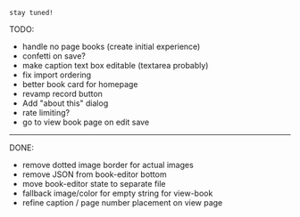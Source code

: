 `stay tuned!`

TODO:

- handle no page books (create initial experience)
- confetti on save?
- make caption text box editable (textarea probably)
- fix import ordering
- better book card for homepage
- revamp record button
- Add "about this" dialog
- rate limiting?
- go to view book page on edit save

---

DONE:

- remove dotted image border for actual images
- remove JSON from book-editor bottom
- move book-editor state to separate file
- fallback image/color for empty string for view-book
- refine caption / page number placement on view page
